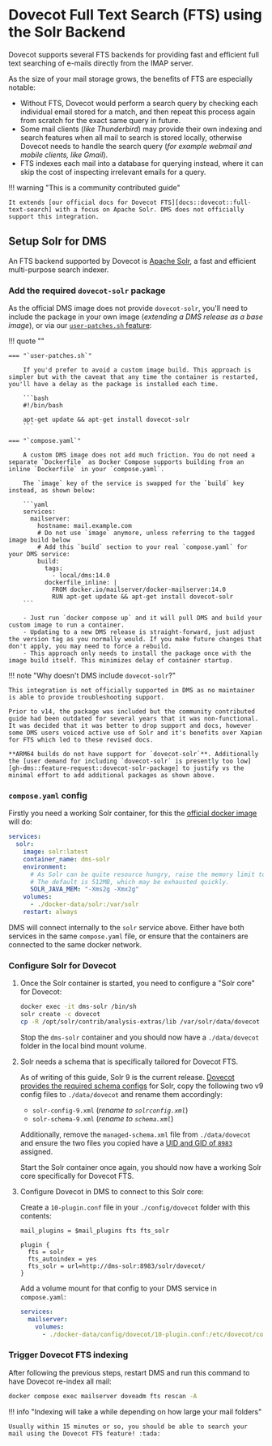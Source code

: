 # Dovecot Full Text Search (FTS) using the Solr Backend

Dovecot supports several FTS backends for providing fast and efficient full text searching of e-mails directly from the IMAP server.

As the size of your mail storage grows, the benefits of FTS are especially notable:

- Without FTS, Dovecot would perform a search query by checking each individual email stored for a match, and then repeat this process again from scratch for the exact same query in future.
- Some mail clients (_like Thunderbird_) may provide their own indexing and search features when all mail to search is stored locally, otherwise Dovecot needs to handle the search query (_for example webmail and mobile clients, like Gmail_).
- FTS indexes each mail into a database for querying instead, where it can skip the cost of inspecting irrelevant emails for a query.

!!! warning "This is a community contributed guide"

    It extends [our official docs for Dovecot FTS][docs::dovecot::full-text-search] with a focus on Apache Solr. DMS does not officially support this integration.

## Setup Solr for DMS

An FTS backend supported by Dovecot is [Apache Solr][github-solr], a fast and efficient multi-purpose search indexer.

### Add the required `dovecot-solr` package

As the official DMS image does not provide `dovecot-solr`, you'll need to include the package in your own image (_extending a DMS release as a base image_), or via our [`user-patches.sh` feature][docs::user-patches]:

<!-- This empty quote block is purely for a visual border -->
!!! quote ""

    === "`user-patches.sh`"
    
        If you'd prefer to avoid a custom image build. This approach is simpler but with the caveat that any time the container is restarted, you'll have a delay as the package is installed each time.
    
        ```bash
        #!/bin/bash
    
        apt-get update && apt-get install dovecot-solr
        ```
    
    === "`compose.yaml`"
    
        A custom DMS image does not add much friction. You do not need a separate `Dockerfile` as Docker Compose supports building from an inline `Dockerfile` in your `compose.yaml`.
    
        The `image` key of the service is swapped for the `build` key instead, as shown below:
    
        ```yaml
        services:
          mailserver:
            hostname: mail.example.com
            # Do not use `image` anymore, unless referring to the tagged image build below
            # Add this `build` section to your real `compose.yaml` for your DMS service:
            build:
              tags:
                - local/dms:14.0
              dockerfile_inline: |
                FROM docker.io/mailserver/docker-mailserver:14.0
                RUN apt-get update && apt-get install dovecot-solr
        ```
    
        - Just run `docker compose up` and it will pull DMS and build your custom image to run a container.
        - Updating to a new DMS release is straight-forward, just adjust the version tag as you normally would. If you make future changes that don't apply, you may need to force a rebuild.
        - This approach only needs to install the package once with the image build itself. This minimizes delay of container startup.

!!! note "Why doesn't DMS include `dovecot-solr`?"

    This integration is not officially supported in DMS as no maintainer is able to provide troubleshooting support.

    Prior to v14, the package was included but the community contributed guide had been outdated for several years that it was non-functional. It was decided that it was better to drop support and docs, however some DMS users voiced active use of Solr and it's benefits over Xapian for FTS which led to these revised docs.

    **ARM64 builds do not have support for `dovecot-solr`**. Additionally the [user demand for including `dovecot-solr` is presently too low][gh-dms::feature-request::dovecot-solr-package] to justify vs the minimal effort to add additional packages as shown above.

### `compose.yaml` config

Firstly you need a working Solr container, for this the [official docker image][dockerhub-solr] will do:

```yaml
services:
  solr:
    image: solr:latest
    container_name: dms-solr
    environment:
      # As Solr can be quite resource hungry, raise the memory limit to 2GB.
      # The default is 512MB, which may be exhausted quickly.
      SOLR_JAVA_MEM: "-Xms2g -Xmx2g"
    volumes:
      - ./docker-data/solr:/var/solr
    restart: always
```

DMS will connect internally to the `solr` service above. Either have both services in the same `compose.yaml` file, or ensure that the containers are connected to the same docker network.

### Configure Solr for Dovecot

1. Once the Solr container is started, you need to configure a "Solr core" for Dovecot:

    ```bash
    docker exec -it dms-solr /bin/sh
    solr create -c dovecot
    cp -R /opt/solr/contrib/analysis-extras/lib /var/solr/data/dovecot
    ```

    Stop the `dms-solr` container and you should now have a `./data/dovecot` folder in the local bind mount volume.

2. Solr needs a schema that is specifically tailored for Dovecot FTS.

    As of writing of this guide, Solr 9 is the current release. [Dovecot provides the required schema configs][github-dovecot::core-docs] for Solr, copy the following two v9 config files to `./data/dovecot` and rename them accordingly:

    - `solr-config-9.xml` (_rename to `solrconfig.xml`_)
    - `solr-schema-9.xml` (_rename to `schema.xml`_)

    Additionally, remove the `managed-schema.xml` file from `./data/dovecot` and ensure the two files you copied have a [UID and GID of `8983`][dockerfile-solr-uidgid] assigned.

    Start the Solr container once again, you should now have a working Solr core specifically for Dovecot FTS.

3. Configure Dovecot in DMS to connect to this Solr core:

    Create a `10-plugin.conf` file in your `./config/dovecot` folder with this contents:

    ```config
    mail_plugins = $mail_plugins fts fts_solr

    plugin {
      fts = solr
      fts_autoindex = yes
      fts_solr = url=http://dms-solr:8983/solr/dovecot/
    }
    ```

    Add a volume mount for that config to your DMS service in `compose.yaml`:

    ```yaml
    services:
      mailserver:
        volumes:
          - ./docker-data/config/dovecot/10-plugin.conf:/etc/dovecot/conf.d/10-plugin.conf:ro
    ```

### Trigger Dovecot FTS indexing

After following the previous steps, restart DMS and run this command to have Dovecot re-index all mail:

```bash
docker compose exec mailserver doveadm fts rescan -A
```

!!! info "Indexing will take a while depending on how large your mail folders"

    Usually within 15 minutes or so, you should be able to search your mail using the Dovecot FTS feature! :tada:

[docs::user-patches]: ../../config/advanced/override-defaults/user-patches.md
[docs::dovecot::full-text-search]: ../../config/advanced/full-text-search.md
[gh-dms::feature-request::dovecot-solr-package]: https://github.com/docker-mailserver/docker-mailserver/issues/4052

[dockerhub-solr]: https://hub.docker.com/_/solr
[dockerfile-solr-uidgid]: https://github.com/apache/solr-docker/blob/9cd850b72309de05169544395c83a85b329d6b86/9.6/Dockerfile#L89-L92
[github-solr]: https://github.com/apache/solr
[github-dovecot::core-docs]: https://github.com/dovecot/core/tree/main/doc
